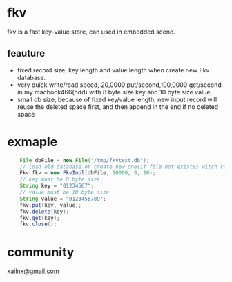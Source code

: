 # fkv
fkv is a fast key-value store, can used in embedded scene.

## feauture
- fixed record size, key length and value length when create new Fkv database.
- very quick write/read speed, 20,0000 put/second,100,0000 get/second in my macbook466(hdd) with 8 byte size key and 10 byte size value.
- small db size, because of fixed key/value length, new input record will reuse the deleted space first, and then append in the end if no deleted space

# exmaple
```java		
	File dbFile = new File("/tmp/fkvtest.db"); 
	// load old database or create new one(if file not exists) witch can store 10000 records  
	Fkv fkv = new FkvImpl(dbFile, 10000, 8, 10); 
	// key must be 8 byte size
	String key = "01234567"; 
	// value must be 10 byte size
	String value = "0123456789"; 
	fkv.put(key, value);
	fkv.delete(key);
	fkv.get(key);
	fkv.close();
```

# community
xailnx@gmail.com